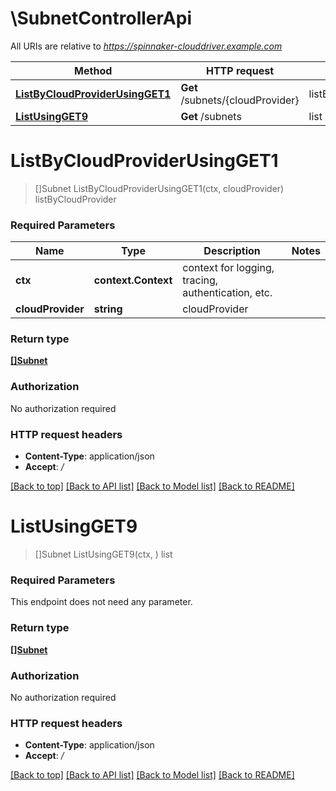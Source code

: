 # \SubnetControllerApi

All URIs are relative to *https://spinnaker-clouddriver.example.com*

Method | HTTP request | Description
------------- | ------------- | -------------
[**ListByCloudProviderUsingGET1**](SubnetControllerApi.md#ListByCloudProviderUsingGET1) | **Get** /subnets/{cloudProvider} | listByCloudProvider
[**ListUsingGET9**](SubnetControllerApi.md#ListUsingGET9) | **Get** /subnets | list


# **ListByCloudProviderUsingGET1**
> []Subnet ListByCloudProviderUsingGET1(ctx, cloudProvider)
listByCloudProvider

### Required Parameters

Name | Type | Description  | Notes
------------- | ------------- | ------------- | -------------
 **ctx** | **context.Context** | context for logging, tracing, authentication, etc.
  **cloudProvider** | **string**| cloudProvider | 

### Return type

[**[]Subnet**](Subnet.md)

### Authorization

No authorization required

### HTTP request headers

 - **Content-Type**: application/json
 - **Accept**: */*

[[Back to top]](#) [[Back to API list]](../README.md#documentation-for-api-endpoints) [[Back to Model list]](../README.md#documentation-for-models) [[Back to README]](../README.md)

# **ListUsingGET9**
> []Subnet ListUsingGET9(ctx, )
list

### Required Parameters
This endpoint does not need any parameter.

### Return type

[**[]Subnet**](Subnet.md)

### Authorization

No authorization required

### HTTP request headers

 - **Content-Type**: application/json
 - **Accept**: */*

[[Back to top]](#) [[Back to API list]](../README.md#documentation-for-api-endpoints) [[Back to Model list]](../README.md#documentation-for-models) [[Back to README]](../README.md)

